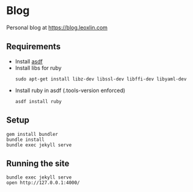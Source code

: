 # Blog

Personal blog at https://blog.leoxlin.com

## Requirements

- Install [asdf](https://asdf-vm.com/)
- Install libs for ruby
  ```
  sudo apt-get install libz-dev libssl-dev libffi-dev libyaml-dev
  ```
- Install ruby in asdf (.tools-version enforced)
  ```
  asdf install ruby
  ```
## Setup

```
gem install bundler
bundle install
bundle exec jekyll serve
```

## Running the site

```
bundle exec jekyll serve
open http://127.0.0.1:4000/
```
